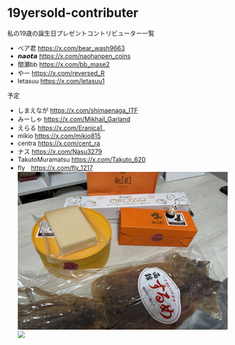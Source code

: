 # 19yersold-contributer
私の19歳の誕生日プレゼントコントリビューター一覧
* ベア君 https://x.com/bear_wash9663
* 𝙣𝙖𝙤𝙩𝙖 https://x.com/naohanpen_coins
* 間瀬bb https://x.com/bb_mase2
* やー https://x.com/reversed_R
* letasuu https://x.com/letasuu1

予定


* しまえなが https://x.com/shimaenaga_ITF
* みーしゃ https://x.com/Mikhail_Garland
* えらる https://x.com/Eranica1_
* mikio https://x.com/mikio815
* centra https://x.com/cent_ra
* ナス https://x.com/Nasu3279
* TakutoMuramatsu https://x.com/Takuto_620
* fly　https://x.com/fly_1217
![](itiran.jpg)
![](pasuta.jpg)